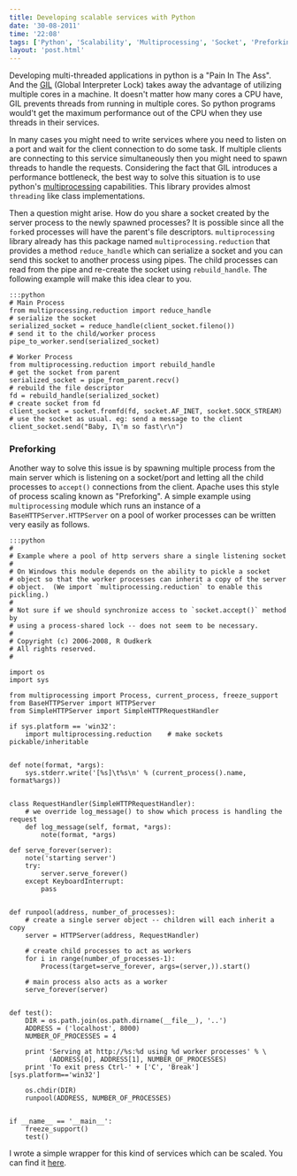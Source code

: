 ```yaml
---
title: Developing scalable services with Python
date: '30-08-2011'
time: '22:08'
tags: ['Python', 'Scalability', 'Multiprocessing', 'Socket', 'Preforking']
layout: 'post.html'
---
```

Developing multi-threaded applications in python is a "Pain In The Ass". And the [GIL](http://wiki.python.org/moin/GlobalInterpreterLock) (Global Interpreter Lock) takes away the advantage of utilizing multiple cores in a machine. It doesn't matter how many cores a CPU have, GIL prevents threads from running in multiple cores. So python programs would't get the maximum performance out of the CPU when they use threads in their services.

In many cases you might need to write services where you need to listen on a port and wait for the client connection to do some task. If multiple clients are connecting to this service simultaneously then you might need to spawn threads to handle the requests. Considering the fact that GIL introduces a performance bottleneck, the best way to solve this situation is to use python's [multiprocessing](http://docs.python.org/library/multiprocessing.html) capabilities. This library provides almost `threading` like class implementations. 

Then a question might arise. How do you share a socket created by the server process to the newly spawned processes? It is possible since all the `fork`ed processes will have the parent's file descriptors. `multiprocessing` library already has this package named `multiprocessing.reduction` that provides a method `reduce_handle` which can serialize a socket and you can send this socket to another process using pipes. The child processes can read from the pipe and re-create the socket using `rebuild_handle`. The following example will make this idea clear to you.

	:::python
	# Main Process
	from multiprocessing.reduction import reduce_handle
	# serialize the socket
	serialized_socket = reduce_handle(client_socket.fileno())
	# send it to the child/worker process
	pipe_to_worker.send(serialized_socket)

	# Worker Process
	from multiprocessing.reduction import rebuild_handle
	# get the socket from parent
	serialized_socket = pipe_from_parent.recv()
	# rebuild the file descriptor
	fd = rebuild_handle(serialized_socket)
	# create socket from fd
	client_socket = socket.fromfd(fd, socket.AF_INET, socket.SOCK_STREAM)
	# use the socket as usual. eg: send a message to the client
	client_socket.send("Baby, I\'m so fast\r\n")

### Preforking
Another way to solve this issue is by spawning multiple process from the main server which is listening on a socket/port and letting all the child processes to `accept()` connections from the client. Apache uses this style of process scaling known as "Preforking". A simple example using `multiprocessing` module which runs an instance of a `BaseHTTPServer.HTTPServer` on a pool of worker processes can be written very easily as follows.

	:::python
	#
	# Example where a pool of http servers share a single listening socket
	#
	# On Windows this module depends on the ability to pickle a socket
	# object so that the worker processes can inherit a copy of the server
	# object.  (We import `multiprocessing.reduction` to enable this pickling.)
	#
	# Not sure if we should synchronize access to `socket.accept()` method by
	# using a process-shared lock -- does not seem to be necessary.
	#
	# Copyright (c) 2006-2008, R Oudkerk
	# All rights reserved.
	#

	import os
	import sys

	from multiprocessing import Process, current_process, freeze_support
	from BaseHTTPServer import HTTPServer
	from SimpleHTTPServer import SimpleHTTPRequestHandler

	if sys.platform == 'win32':
	    import multiprocessing.reduction    # make sockets pickable/inheritable


	def note(format, *args):
	    sys.stderr.write('[%s]\t%s\n' % (current_process().name, format%args))


	class RequestHandler(SimpleHTTPRequestHandler):
	    # we override log_message() to show which process is handling the request
	    def log_message(self, format, *args):
	        note(format, *args)

	def serve_forever(server):
	    note('starting server')
	    try:
	        server.serve_forever()
	    except KeyboardInterrupt:
	        pass


	def runpool(address, number_of_processes):
	    # create a single server object -- children will each inherit a copy
	    server = HTTPServer(address, RequestHandler)

	    # create child processes to act as workers
	    for i in range(number_of_processes-1):
	        Process(target=serve_forever, args=(server,)).start()

	    # main process also acts as a worker
	    serve_forever(server)


	def test():
	    DIR = os.path.join(os.path.dirname(__file__), '..')
	    ADDRESS = ('localhost', 8000)
	    NUMBER_OF_PROCESSES = 4

	    print 'Serving at http://%s:%d using %d worker processes' % \
	          (ADDRESS[0], ADDRESS[1], NUMBER_OF_PROCESSES)
	    print 'To exit press Ctrl-' + ['C', 'Break'][sys.platform=='win32']

	    os.chdir(DIR)
	    runpool(ADDRESS, NUMBER_OF_PROCESSES)


	if __name__ == '__main__':
	    freeze_support()
	    test()

I wrote a simple wrapper for this kind of services which can be scaled. You can find it [here](http://github.com/semk/utils/prefork_server.py).
